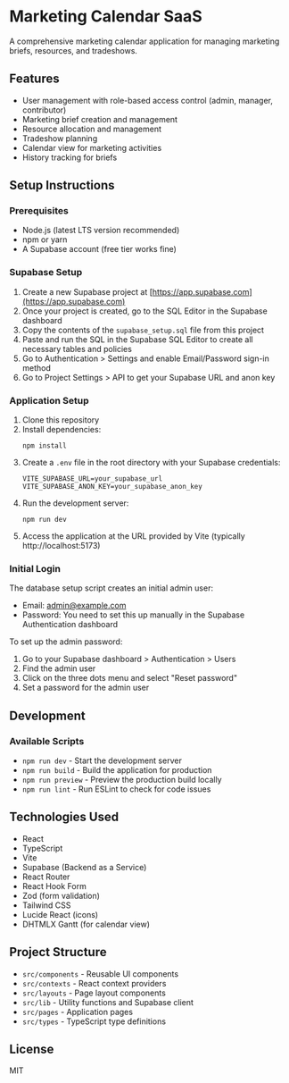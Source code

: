 # Marketing Calendar SaaS

A comprehensive marketing calendar application for managing marketing briefs, resources, and tradeshows.

## Features

- User management with role-based access control (admin, manager, contributor)
- Marketing brief creation and management
- Resource allocation and management
- Tradeshow planning
- Calendar view for marketing activities
- History tracking for briefs

## Setup Instructions

### Prerequisites

- Node.js (latest LTS version recommended)
- npm or yarn
- A Supabase account (free tier works fine)

### Supabase Setup

1. Create a new Supabase project at [https://app.supabase.com](https://app.supabase.com)
2. Once your project is created, go to the SQL Editor in the Supabase dashboard
3. Copy the contents of the `supabase_setup.sql` file from this project
4. Paste and run the SQL in the Supabase SQL Editor to create all necessary tables and policies
5. Go to Authentication > Settings and enable Email/Password sign-in method
6. Go to Project Settings > API to get your Supabase URL and anon key

### Application Setup

1. Clone this repository
2. Install dependencies:
   ```
   npm install
   ```
3. Create a `.env` file in the root directory with your Supabase credentials:
   ```
   VITE_SUPABASE_URL=your_supabase_url
   VITE_SUPABASE_ANON_KEY=your_supabase_anon_key
   ```
4. Run the development server:
   ```
   npm run dev
   ```
5. Access the application at the URL provided by Vite (typically http://localhost:5173)

### Initial Login

The database setup script creates an initial admin user:
- Email: admin@example.com
- Password: You need to set this up manually in the Supabase Authentication dashboard

To set up the admin password:
1. Go to your Supabase dashboard > Authentication > Users
2. Find the admin user
3. Click on the three dots menu and select "Reset password"
4. Set a password for the admin user

## Development

### Available Scripts

- `npm run dev` - Start the development server
- `npm run build` - Build the application for production
- `npm run preview` - Preview the production build locally
- `npm run lint` - Run ESLint to check for code issues

## Technologies Used

- React
- TypeScript
- Vite
- Supabase (Backend as a Service)
- React Router
- React Hook Form
- Zod (form validation)
- Tailwind CSS
- Lucide React (icons)
- DHTMLX Gantt (for calendar view)

## Project Structure

- `src/components` - Reusable UI components
- `src/contexts` - React context providers
- `src/layouts` - Page layout components
- `src/lib` - Utility functions and Supabase client
- `src/pages` - Application pages
- `src/types` - TypeScript type definitions

## License

MIT 